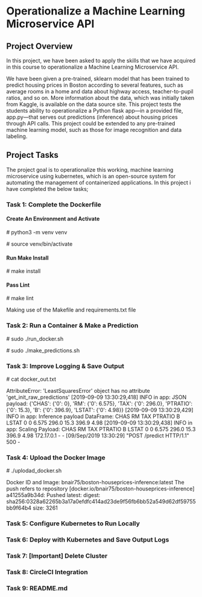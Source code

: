 <!DOCTYPE html>
<html>
   <h1>Operationalize a Machine Learning Microservice API</h1>

   <body>
      <h2>Project Overview</h2>

In this project, we have been asked to apply the skills that we have acquired in this course to operationalize a Machine Learning Microservice API.

We have been given a pre-trained, sklearn model that has been trained to predict housing prices in Boston according to several features, such as average rooms in a home and data about highway access, teacher-to-pupil ratios, and so on. More information about the data, which was initially taken from Kaggle, is available on the data source site. This project tests the students ability to operationalize a Python flask app—in a provided file, app.py—that serves out predictions (inference) about housing prices through API calls. This project could be extended to any pre-trained machine learning model, such as those for image recognition and data labeling.

<h2>Project Tasks</h2>

The project goal is to operationalize this working, machine learning microservice using kubernetes, which is an open-source system for automating the management of containerized applications. In this project i have completed the below tasks;


<h3>Task 1: Complete the Dockerfile</h3>

<h4>Create An Environment and Activate</h4>

<bold># python3 -m venv venv</bold>

<bold># source venv/bin/activate</bold>

<h4>Run Make Install</h4>

<bold># make install</bold>

<h4>Pass Lint</h4>

<bold># make lint</bold>

Making use of the Makefile and requirements.txt file

<h3>Task 2: Run a Container & Make a Prediction</h3> 

<bold># sudo ./run_docker.sh</bold>

<bold># sudo ./make_predictions.sh</bold>

<h3>Task 3: Improve Logging & Save Output</h3> 

<bold># cat docker_out.txt</bold>

 AttributeError: 'LeastSquaresError' object has no attribute 'get_init_raw_predictions'
[2019-09-09 13:30:29,418] INFO in app: JSON payload: 
{'CHAS': {'0': 0}, 'RM': {'0': 6.575}, 'TAX': {'0': 296.0}, 'PTRATIO': {'0': 15.3}, 'B': {'0': 396.9}, 'LSTAT': {'0': 4.98}}
[2019-09-09 13:30:29,429] INFO in app: Inference payload DataFrame: 
   CHAS     RM    TAX  PTRATIO      B  LSTAT
0     0  6.575  296.0     15.3  396.9   4.98
[2019-09-09 13:30:29,438] INFO in app: Scaling Payload: 
   CHAS     RM    TAX  PTRATIO      B  LSTAT
0     0  6.575  296.0     15.3  396.9   4.98
172.17.0.1 - - [09/Sep/2019 13:30:29] "POST /predict HTTP/1.1" 500 -
 

<h3>Task 4: Upload the Docker Image</h3> 

<bold># ./uplodad_docker.sh</bold>

Docker ID and Image: bnair75/boston-houseprices-inference:latest
The push refers to repository [docker.io/bnair75/boston-houseprices-inference]
a41255a9b34d: Pushed
latest: digest: sha256:0328a62265b3a17a0efdfc414ad23de9f56fb6bb52a549d62df59755bb9f64b4 size: 3261

<h3>Task 5: Configure Kubernetes to Run Locally</h3> 


<h3>Task 6: Deploy with Kubernetes and Save Output Logs</h3> 


<h3>Task 7: [Important] Delete Cluster</h3> 


<h3>Task 8: CircleCI Integration</h3> 


<h3>Task 9: README.md</h3> 




